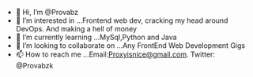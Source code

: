 - 👋 Hi, I’m @Provabz
- 👀 I’m interested in ...Frontend web dev, cracking my head around DevOps. And making a hell of money
- 🌱 I’m currently learning ...MySql,Python and Java
- 💞️ I’m looking to collaborate on ...Any FrontEnd Web Development Gigs
- 📫 How to reach me ...Email:Proxyisnice@gmail.com. Twitter: @Provabzk

<!---
Provabz/Provabz is a ✨ special ✨ repository because its `README.md` (this file) appears on your GitHub profile.
You can click the Preview link to take a look at your changes.
--->

